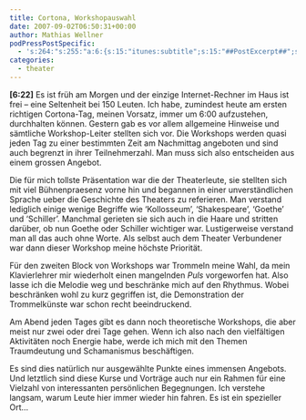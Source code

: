 ```yaml
---
title: Cortona, Workshopauswahl
date: 2007-09-02T06:50:31+00:00
author: Mathias Wellner
podPressPostSpecific:
  - 's:264:"s:255:"a:6:{s:15:"itunes:subtitle";s:15:"##PostExcerpt##";s:14:"itunes:summary";s:15:"##PostExcerpt##";s:15:"itunes:keywords";s:17:"##WordPressCats##";s:13:"itunes:author";s:10:"##Global##";s:15:"itunes:explicit";s:7:"Default";s:12:"itunes:block";s:7:"Default";}";";'
categories:
  - theater
---
```

**[6:22]** Es ist früh am Morgen und der einzige Internet-Rechner im Haus ist frei &#8211; eine Seltenheit bei 150 Leuten. Ich habe, zumindest heute am ersten richtigen Cortona-Tag, meinen Vorsatz, immer um 6:00 aufzustehen, durchhalten können. Gestern gab es vor allem allgemeine Hinweise und sämtliche Workshop-Leiter stellten sich vor. Die Workshops werden quasi jeden Tag zu einer bestimmten Zeit am Nachmittag angeboten und sind auch begrenzt in ihrer Teilnehmerzahl. Man muss sich also entscheiden aus einem grossen Angebot.

Die für mich tollste Präsentation war die der Theaterleute, sie stellten sich mit viel Bühnenpraesenz vorne hin und begannen in einer unverständlichen Sprache ueber die Geschichte des Theaters zu referieren. Man verstand lediglich einige wenige Begriffe wie &#8216;Kollosseum&#8217;, &#8216;Shakespeare&#8217;, &#8216;Goethe&#8217; und &#8216;Schiller&#8217;. Manchmal gerieten sie sich auch in die Haare und stritten darüber, ob nun Goethe oder Schiller wichtiger war. Lustigerweise verstand man all das auch ohne Worte. Als selbst auch dem Theater Verbundener war dann dieser Workshop meine höchste Priorität.

Für den zweiten Block von Workshops war Trommeln meine Wahl, da mein Klavierlehrer mir wiederholt einen mangelnden _Puls_ vorgeworfen hat. Also lasse ich die Melodie weg und beschränke mich auf den Rhythmus. Wobei beschränken wohl zu kurz gegriffen ist, die Demonstration der Trommelkünste war schon recht beeindruckend.

Am Abend jeden Tages gibt es dann noch theoretische Workshops, die aber meist nur zwei oder drei Tage gehen. Wenn ich also nach den vielfältigen Aktivitäten noch Energie habe, werde ich mich mit den Themen Traumdeutung und Schamanismus beschäftigen.

Es sind dies natürlich nur ausgewählte Punkte eines immensen Angebots. Und letztlich sind diese Kurse und Vorträge auch nur ein Rahmen für eine Vielzahl von interessanten persönlichen Begegnungen. Ich verstehe langsam, warum Leute hier immer wieder hin fahren. Es ist ein spezieller Ort&#8230;